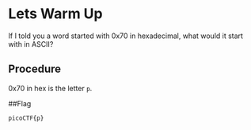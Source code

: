 # Lets Warm Up
If I told you a word started with 0x70 in hexadecimal, what would it start with in ASCII?

## Procedure

0x70 in hex is the letter `p`.

##Flag

`picoCTF{p}`
